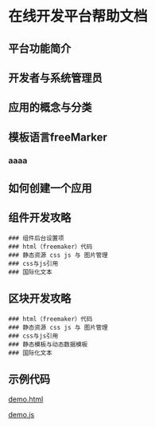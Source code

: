 # 在线开发平台帮助文档

## 平台功能简介
## 开发者与系统管理员
## 应用的概念与分类

## 模板语言freeMarker
### aaaa
## 如何创建一个应用

## 组件开发攻略
	### 组件后台设置项
	### html（freemaker）代码
	### 静态资源 css js 与 图片管理
	### css与js引用
	### 国际化文本

## 区块开发攻略
	### html（freemaker）代码
	### 静态资源 css js 与 图片管理
	### css与js引用
	### 静态模板与动态数据模板
	### 国际化文本


## 示例代码

[demo.html](demo.html)

[demo.js](demo.js)

